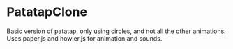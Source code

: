 # PatatapClone
Basic version of patatap, only using circles, and not all the other animations.
Uses paper.js and howler.js for animation and sounds.
